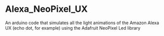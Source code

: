 # Alexa_NeoPixel_UX
An arduino code that simulates all the light animations of the Amazon Alexa UX (echo dot, for example) using the Adafruit NeoPixel Led library
